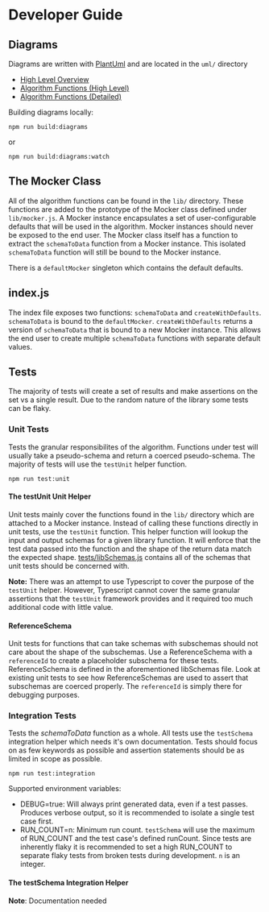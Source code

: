 # Developer Guide

## Diagrams

Diagrams are written with [PlantUml](https://plantuml.com/) and are located in the `uml/` directory

* [High Level Overview](https://raw.githubusercontent.com/randograms/schema-to-data/readme-previews/enhance-type-coercion/build/highLevelOverview.png)
* [Algorithm Functions (High Level)](https://raw.githubusercontent.com/randograms/schema-to-data/readme-previews/enhance-type-coercion/build/algorithmFunctionsHighLevel.png)
* [Algorithm Functions (Detailed)](https://raw.githubusercontent.com/randograms/schema-to-data/readme-previews/enhance-type-coercion/build/algorithmFunctionsDetailed.png)

Building diagrams locally:

```shell
npm run build:diagrams
```

or

```shell
npm run build:diagrams:watch
```

## The Mocker Class

All of the algorithm functions can be found in the `lib/` directory. These functions are added to the prototype of the Mocker class defined under `lib/mocker.js`. A Mocker instance encapsulates a set of user-configurable defaults that will be used in the algorithm. Mocker instances should never be exposed to the end user. The Mocker class itself has a function to extract the `schemaToData` function from a Mocker instance. This isolated `schemaToData` function will still be bound to the Mocker instance.

There is a `defaultMocker` singleton which contains the default defaults.

## index.js

The index file exposes two functions: `schemaToData` and `createWithDefaults`. `schemaToData` is bound to the `defaultMocker`. `createWithDefaults` returns a version of `schemaToData` that is bound to a new Mocker instance. This allows the end user to create multiple `schemaToData` functions with separate default values.

## Tests

The majority of tests will create a set of results and make assertions on the set vs a single result. Due to the random nature of the library some tests can be flaky.

### Unit Tests

Tests the granular responsibilites of the algorithm. Functions under test will usually take a pseudo-schema and return a coerced pseudo-schema. The majority of tests will use the `testUnit` helper function.

```shell
npm run test:unit
```

#### The testUnit Unit Helper

Unit tests mainly cover the functions found in the `lib/` directory which are attached to a Mocker instance. Instead of calling these functions directly in unit tests, use the `testUnit` function. This helper function will lookup the input and output schemas for a given library function. It will enforce that the test data passed into the function and the shape of the return data match the expected shape. [tests/libSchemas.js](../tests/libSchemas.js) contains all of the schemas that unit tests should be concerned with.

**Note:** There was an attempt to use Typescript to cover the purpose of the `testUnit` helper. However, Typescript cannot cover the same granular assertions that the `testUnit` framework provides and it required too much additional code with little value.

#### ReferenceSchema

Unit tests for functions that can take schemas with subschemas should not care about the shape of the subschemas. Use a ReferenceSchema with a `referenceId` to create a placeholder subschema for these tests. ReferenceSchema is defined in the aforementioned libSchemas file. Look at existing unit tests to see how ReferenceSchemas are used to assert that subschemas are coerced properly. The `referenceId` is simply there for debugging purposes.

### Integration Tests

Tests the *schemaToData* function as a whole. All tests use the `testSchema` integration helper which needs it's own documentation. Tests should focus on as few keywords as possible and assertion statements should be as limited in scope as possible.

```shell
npm run test:integration
```

Supported environment variables:

* DEBUG=true: Will always print generated data, even if a test passes. Produces verbose output, so it is recommended to isolate a single test case first.
* RUN_COUNT=n: Minimum run count. `testSchema` will use the maximum of RUN_COUNT and the test case's defined runCount. Since tests are inherently flaky it is recommended to set a high RUN_COUNT to separate flaky tests from broken tests during development. `n` is an integer.

#### The testSchema Integration Helper

**Note**: Documentation needed
